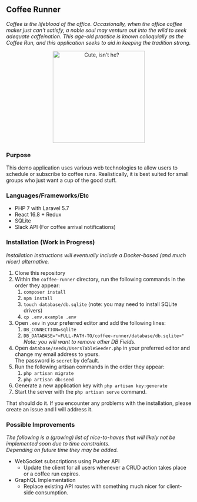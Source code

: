 ## Coffee Runner
*Coffee is the lifeblood of the office.  Occasionally, when the office coffee maker just can't satisfy, a noble soul may
venture out into the wild to seek adequate caffeination.  This age-old practice is known colloquially as the Coffee Run,
and this application seeks to aid in keeping the tradition strong.*

<p align="center">
    <img src="https://kristremblay.com/wp-content/uploads/2019/02/coffee-runner.png" 
    alt="Cute, isn't he?"
    width="250" height="250"
    >
</p>

### Purpose
This demo application uses various web technologies to allow users to schedule or subscribe to coffee runs. Realistically,
it is best suited for small groups who just want a cup of the good stuff.

### Languages/Frameworks/Etc
* PHP 7 with Laravel 5.7
* React 16.8 + Redux
* SQLite
* Slack API (For coffee arrival notifications)

### Installation (Work in Progress)
*Installation instructions will eventually include a Docker-based (and much nicer) alternative.*
1. Clone this repository
2. Within the `coffee-runner` directory, run the following commands in the order they appear:
   1. `composer install`
   2. `npm install`
   3. `touch database/db.sqlite` (note: you may need to install SQLite drivers)
   4. `cp .env.example .env`
3. Open `.env` in your preferred editor and add the following lines:
   1. `DB_CONNECTION=sqlite`
   2. `DB_DATABASE="<FULL-PATH-TO/coffee-runner/database/db.sqlite>"` *Note: you will want to remove other DB Fields.*
4. Open `database/seeds/UsersTableSeeder.php` in your preferred editor and change my email address to yours.  
The password is `secret` by default.
5. Run the following artisan commands in the order they appear:
   1. `php artisan migrate`
   2. `php artisan db:seed`
6. Generate a new application key with `php artisan key:generate`
7. Start the server with the `php artisan serve` command.

That should do it. If you encounter any problems with the installation, please create an issue and I will address it.

### Possible Improvements
*The following is a (growing) list of nice-to-haves that will likely not be implemented soon due to time constraints.  
Depending on future time they may be added.*

* WebSocket subscriptions using Pusher API
  *  Update the client for all users whenever a CRUD action takes place or a coffee run expires.
* GraphQL Implementation
  *  Replace existing API routes with something much nicer for client-side consumption.